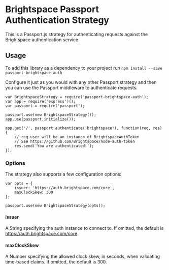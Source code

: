 # Brightspace Passport Authentication Strategy
This is a Passport.js strategy for authenticating requests against the Brightspace authentication service.

## Usage

To add this library as a dependency to your project run
``` npm install --save passport-brightspace-auth ```

Configure it just as you would with any other Passport strategy and then you can use the Passport middleware to authenticate requests.

```
var BrightspaceStrategy = require('passport-brightspace-auth');
var app = require('express')();
var passport = require('passport');

passport.use(new BrightspaceStrategy());
app.use(passport.initialize());

app.get('/', passport.authenticate('brightspace'), function(req, res) {
	// req.user will be an instance of BrightspaceAuthToken
	// See https://github.com/Brightspace/node-auth-token
	res.send('You are authenticated!');
});

```

### Options
The strategy also supports a few configuration options:

```
var opts = {
	issuer: 'https://auth.brightspace.com/core',
	maxClockSkew: 300
};

passport.use(new BrightspaceStrategy(opts));
```
#### issuer
A String specifying the auth instance to connect to. If omitted, the default is https://auth.brightspace.com/core.

#### maxClockSkew
A Number specifying the allowed clock skew, in seconds, when validating time-based claims.  If omitted, the default is 300.
